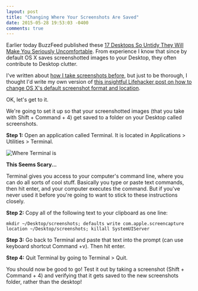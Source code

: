 ```yaml
---
layout: post
title: "Changing Where Your Screenshots Are Saved"
date: 2015-05-28 19:53:03 -0400
comments: true
---
```


Earlier today BuzzFeed published these [17 Desktops So Untidy They Will Make You Seriously Uncomfortable](http://www.buzzfeed.com/lukebailey/desktop-stuff). From experience I know that since by default OS X saves screenshotted images to your Desktop, they often contribute to Desktop clutter. 

<!-- more -->

I've written about [how I take screenshots before](http://sts10.github.io/2014/12/06/screenshots-mouse-trick.html), but just to be thorough, I thought I'd write my own version of [this insightful Lifehacker post on how to change OS X's default screenshot format and location](http://lifehacker.com/quickly-change-os-xs-default-screenshot-format-and-loc-1489014578). 

OK, let's get to it. 

We're going to set it up so that your screenshotted images (that you take with Shift + Command + 4) get saved to a folder on your Desktop called screenshots. 

**Step 1:** Open an application called Terminal. It is located in Applications > Utilities > Terminal. 

![Where Terminal is](http://dl.dropboxusercontent.com/s/x4g4joq854vglm1/2015-05-28%20at%208.08%20PM.png)

**This Seems Scary...**

Terminal gives you access to your computer's command line, where you can do all sorts of cool stuff. Basically you type or paste text commands, then hit enter, and your computer executes the command. But if you've never used it before you're going to want to stick to these instructions closely.

**Step 2:** Copy all of the following text to your clipboard as one line:

`mkdir ~/Desktop/screenshots; defaults write com.apple.screencapture location ~/Desktop/screenshots; killall SystemUIServer`

**Step 3:** Go back to Terminal and paste that text into the prompt (can use keyboard shortcut Command +v). Then hit enter.

**Step 4:** Quit Terminal by going to Terminal > Quit.

You should now be good to go! Test it out by taking a screenshot (Shift + Command + 4) and verifying that it gets saved to the new screenshots folder, rather than the desktop! 
